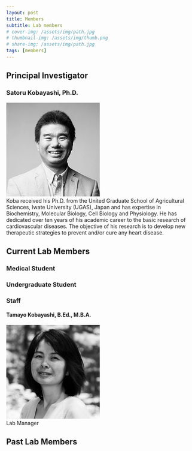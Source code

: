 ```yaml
---
layout: post
title: Members
subtitle: Lab members
# cover-img: /assets/img/path.jpg
# thumbnail-img: /assets/img/thumb.png
# share-img: /assets/img/path.jpg
tags: [members]
---
```


## Principal Investigator

### Satoru Kobayashi, Ph.D.
![profile](/assets/img/skobayas.jpg)  
Koba received his Ph.D. from the United Graduate School of Agricultural Sciences, Iwate University (UGAS), Japan and has expertise in Biochemistry, Molecular Biology, Cell Biology and Physiology. He has dedicated over ten years of his academic career to the basic research of cardiovascular diseases. The objective of his research is to develop new therapeutic strategies to prevent and/or cure any heart disease.

## Current Lab Members
### Medical Student 

### Undergraduate Student 

### Staff
#### Tamayo Kobayashi, B.Ed., M.B.A.
![profile](/assets/img/tamayo.jpg)  
Lab Manager

##  Past Lab Members
[//]: <#### Amanda Kaminaris>
